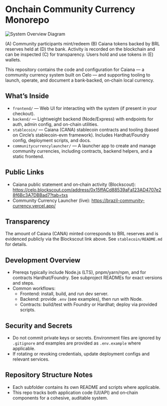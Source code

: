# Onchain Community Currency Monorepo

![System Overview Diagram](assets/system-overview.png)

(A) Community participants mint/redeem (B) Caiana tokens backed by BRL reserves held at (D) the bank. Activity is recorded on the blockchain and can be inspected (C) for transparency. Users hold and use tokens in (E) wallets.

This repository contains the code and configuration for Caiana — a community currency system built on Celo — and supporting tooling to launch, operate, and document a bank‑backed, on‑chain local currency.

## What’s Inside

- `frontend/` — Web UI for interacting with the system (if present in your checkout).
- `backend/` — Lightweight backend (Node/Express) with endpoints for auth, admin config, and on-chain utilities.
- `stablecoin/` — Caiana (CANA) stablecoin contracts and tooling (based on Circle’s stablecoin-evm framework). Includes Hardhat/Foundry config, deployment scripts, and docs.
- `communitycurrencylauncher/` — A launcher app to create and manage community currencies, including contracts, backend helpers, and a static frontend.

## Public Links

- Caiana public statement and on‑chain activity (Blockscout):
  https://celo.blockscout.com/address/0x15ffACd88539aFa123AD4707e28f6Bc3A7DBBad7?tab=txs
- Community Currency Launcher (live):
  https://brazil-community-currency.vercel.app/

## Transparency

The amount of Caiana (CANA) minted corresponds to BRL reserves and is evidenced publicly via the Blockscout link above. See `stablecoin/README.md` for details.

## Development Overview

- Prereqs typically include Node.js (LTS), pnpm/yarn/npm, and for contracts Hardhat/Foundry. See subproject READMEs for exact versions and steps.
- Common workflows:
  - Frontend: install, build, and run dev server.
  - Backend: provide `.env` (see examples), then run with Node.
  - Contracts: build/test with Foundry or Hardhat; deploy via provided scripts.

## Security and Secrets

- Do not commit private keys or secrets. Environment files are ignored by `.gitignore` and examples are provided as `.env.example` where applicable.
- If rotating or revoking credentials, update deployment configs and relevant services.

## Repository Structure Notes

- Each subfolder contains its own README and scripts where applicable.
- This repo tracks both application code (UI/API) and on‑chain components for a cohesive, auditable system.
